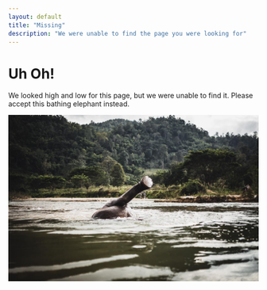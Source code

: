 ```yaml
---
layout: default
title: "Missing"
description: "We were unable to find the page you were looking for"
---
```


# Uh Oh!

We looked high and low for this page, but we were unable to find it. Please accept this bathing elephant instead.

![elephant](./assets/images/404.jpg)
